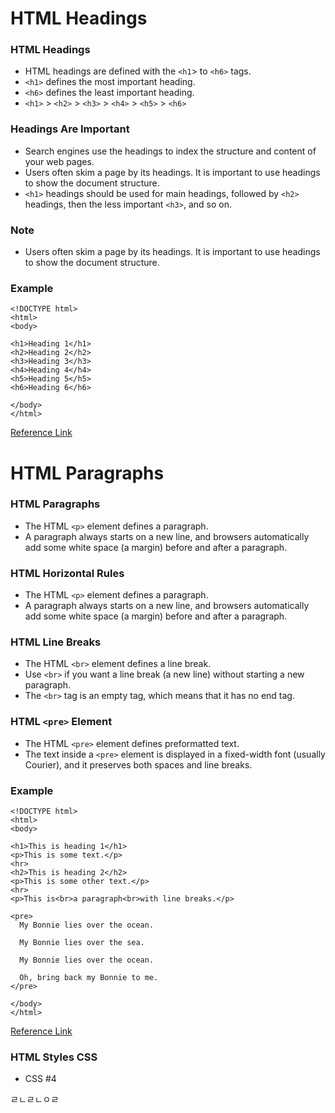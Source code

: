 # HTML Headings

### HTML Headings

- HTML headings are defined with the `<h1`> to `<h6>` tags.
- `<h1>` defines the most important heading.
- `<h6>` defines the least important heading.
- `<h1>` > `<h2>` > `<h3>` > `<h4>` > `<h5>` > `<h6>`

### Headings Are Important

- Search engines use the headings to index the structure and content of your web pages.
- Users often skim a page by its headings. It is important to use headings to show the document structure.
- `<h1>` headings should be used for main headings, followed by `<h2>` headings, then the less important `<h3>`, and so on.

### Note

- Users often skim a page by its headings. It is important to use headings to show the document structure.

### Example

```
<!DOCTYPE html>
<html>
<body>

<h1>Heading 1</h1>
<h2>Heading 2</h2>
<h3>Heading 3</h3>
<h4>Heading 4</h4>
<h5>Heading 5</h5>
<h6>Heading 6</h6>

</body>
</html>
```

[Reference Link](https://www.w3schools.com/html/html_headings.asp)

# HTML Paragraphs

### HTML Paragraphs

- The HTML `<p>` element defines a paragraph.
- A paragraph always starts on a new line, and browsers automatically add some white space (a margin) before and after a paragraph.

### HTML Horizontal Rules

- The HTML `<p>` element defines a paragraph.
- A paragraph always starts on a new line, and browsers automatically add some white space (a margin) before and after a paragraph.

### HTML Line Breaks

- The HTML `<br>` element defines a line break.
- Use `<br>` if you want a line break (a new line) without starting a new paragraph.
- The `<br>` tag is an empty tag, which means that it has no end tag.

### HTML `<pre>` Element

- The HTML `<pre>` element defines preformatted text.
- The text inside a `<pre>` element is displayed in a fixed-width font (usually Courier), and it preserves both spaces and line breaks.

### Example

```
<!DOCTYPE html>
<html>
<body>

<h1>This is heading 1</h1>
<p>This is some text.</p>
<hr>
<h2>This is heading 2</h2>
<p>This is some other text.</p>
<hr>
<p>This is<br>a paragraph<br>with line breaks.</p>

<pre>
  My Bonnie lies over the ocean.

  My Bonnie lies over the sea.

  My Bonnie lies over the ocean.

  Oh, bring back my Bonnie to me.
</pre>

</body>
</html>
```

[Reference Link](https://www.w3schools.com/html/html_paragraphs.asp)

### HTML Styles CSS

- CSS #4

ㄹㄴㄹㄴㅇㄹ
